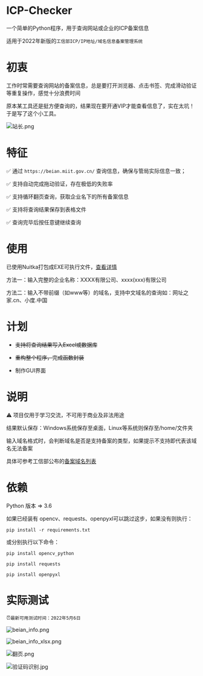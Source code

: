 # ICP-Checker

一个简单的Python程序，用于查询网站或企业的ICP备案信息

适用于2022年新版的`工信部ICP/IP地址/域名信息备案管理系统`

# 初衷

工作时常需要查询网站的备案信息，总是要打开浏览器、点击书签、完成滑动验证等重复操作，感觉十分浪费时间

原本某工具还是挺方便查询的，结果现在要开通VIP才能查看信息了，实在太坑！于是写了这个小工具。

![站长.png](http://ww1.sinaimg.cn/large/61e8a333gy1gqjfsan5qvj20xg0760sv.jpg)

# 特征

✅ 通过 `https://beian.miit.gov.cn/` 查询信息，确保与管局实际信息一致；

✅ 支持自动完成拖动验证，存在极低的失败率

✅ 支持循环翻页查询，获取企业名下的所有备案信息

✅ 支持将查询结果保存到表格文件

✅ 查询完毕后按任意键继续查询

# 使用
已使用Nuitka打包成EXE可执行文件，[查看详情](https://github.com/wongzeon/ICP-Checker/releases/tag/2.0)

方法一：输入完整的企业名称：XXXX有限公司、xxxx(xxx)有限公司

方法二：输入不带前缀（如www等）的域名，支持中文域名的查询如：网址之家.cn、小度.中国

# 计划

* ~~支持将查询结果写入Excel或数据库~~

* ~~重构整个程序，完成函数封装~~

* 制作GUI界面

# 说明

⚠ 项目仅用于学习交流，不可用于商业及非法用途

结果默认保存：Windows系统保存至桌面，Linux等系统则保存至/home/文件夹

输入域名格式时，会判断域名是否是支持备案的类型，如果提示不支持即代表该域名无法备案

具体可参考工信部公布的[备案域名列表](http://xn--fiq8ituh5mn9d1qbc28lu5dusc.xn--vuq861b/)

# 依赖

Python 版本 => 3.6

如果已经装有 opencv、requests、openpyxl可以跳过这步，如果没有则执行：

`pip install -r requirements.txt`

或分别执行以下命令：

`pip install opencv_python`

`pip install requests`

`pip install openpyxl`

# 实际测试

⏰`最新可用测试时间：2022年5月6日`

![beian_info.png](https://pic.rmb.bdstatic.com/bjh/5ffd54074744c80343a8e466fcd76be0.png)

![beian_info_xlsx.png](https://pic.rmb.bdstatic.com/bjh/539ab061960a8866feb41d88b490355a.png)

![翻页.png](https://pic.rmb.bdstatic.com/bjh/6602902bd2270de363a0ede6c091dd51.png)

![验证码识别.jpg](http://ww1.sinaimg.cn/large/61e8a333gy1gqjgtbrt35j20dw05agm8.jpg)
